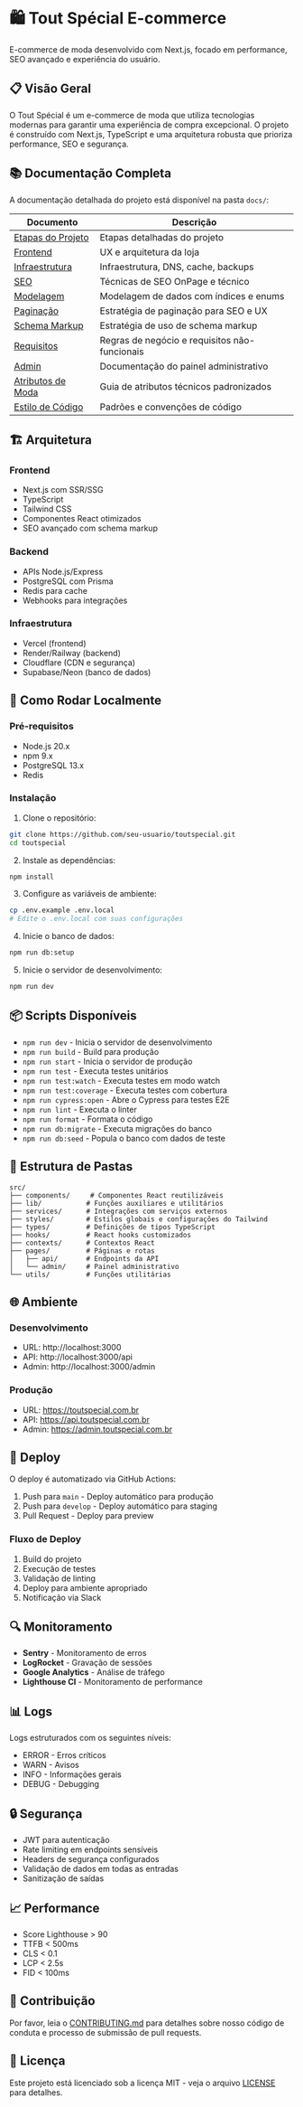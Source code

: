 # 🛍️ Tout Spécial E-commerce

E-commerce de moda desenvolvido com Next.js, focado em performance, SEO avançado e experiência do usuário.

## 📋 Visão Geral

O Tout Spécial é um e-commerce de moda que utiliza tecnologias modernas para garantir uma experiência de compra excepcional. O projeto é construído com Next.js, TypeScript e uma arquitetura robusta que prioriza performance, SEO e segurança.

## 📚 Documentação Completa

A documentação detalhada do projeto está disponível na pasta `docs/`:

| Documento | Descrição |
|-----------|-----------|
| [Etapas do Projeto](docs/etapas.md) | Etapas detalhadas do projeto |
| [Frontend](docs/frontend.md) | UX e arquitetura da loja |
| [Infraestrutura](docs/infra.md) | Infraestrutura, DNS, cache, backups |
| [SEO](docs/seo.md) | Técnicas de SEO OnPage e técnico |
| [Modelagem](docs/modelagem.md) | Modelagem de dados com índices e enums |
| [Paginação](docs/paginacao-estrategia.md) | Estratégia de paginação para SEO e UX |
| [Schema Markup](docs/schema-strategy.md) | Estratégia de uso de schema markup |
| [Requisitos](docs/requisitos.md) | Regras de negócio e requisitos não-funcionais |
| [Admin](docs/admin.md) | Documentação do painel administrativo |
| [Atributos de Moda](docs/fashion-attributes-guide.md) | Guia de atributos técnicos padronizados |
| [Estilo de Código](docs/code-style.md) | Padrões e convenções de código |

## 🏗️ Arquitetura

### Frontend

- Next.js com SSR/SSG
- TypeScript
- Tailwind CSS
- Componentes React otimizados
- SEO avançado com schema markup

### Backend

- APIs Node.js/Express
- PostgreSQL com Prisma
- Redis para cache
- Webhooks para integrações

### Infraestrutura

- Vercel (frontend)
- Render/Railway (backend)
- Cloudflare (CDN e segurança)
- Supabase/Neon (banco de dados)

## 🚀 Como Rodar Localmente

### Pré-requisitos

- Node.js 20.x
- npm 9.x
- PostgreSQL 13.x
- Redis

### Instalação

1. Clone o repositório:

```bash
git clone https://github.com/seu-usuario/toutspecial.git
cd toutspecial
```

2. Instale as dependências:

```bash
npm install
```

3. Configure as variáveis de ambiente:

```bash
cp .env.example .env.local
# Edite o .env.local com suas configurações
```

4. Inicie o banco de dados:

```bash
npm run db:setup
```

5. Inicie o servidor de desenvolvimento:

```bash
npm run dev
```

## 📦 Scripts Disponíveis

- `npm run dev` - Inicia o servidor de desenvolvimento
- `npm run build` - Build para produção
- `npm run start` - Inicia o servidor de produção
- `npm run test` - Executa testes unitários
- `npm run test:watch` - Executa testes em modo watch
- `npm run test:coverage` - Executa testes com cobertura
- `npm run cypress:open` - Abre o Cypress para testes E2E
- `npm run lint` - Executa o linter
- `npm run format` - Formata o código
- `npm run db:migrate` - Executa migrações do banco
- `npm run db:seed` - Popula o banco com dados de teste

## 📁 Estrutura de Pastas

```
src/
├── components/     # Componentes React reutilizáveis
├── lib/           # Funções auxiliares e utilitários
├── services/      # Integrações com serviços externos
├── styles/        # Estilos globais e configurações do Tailwind
├── types/         # Definições de tipos TypeScript
├── hooks/         # React hooks customizados
├── contexts/      # Contextos React
├── pages/         # Páginas e rotas
│   ├── api/       # Endpoints da API
│   └── admin/     # Painel administrativo
└── utils/         # Funções utilitárias
```

## 🌐 Ambiente

### Desenvolvimento

- URL: http://localhost:3000
- API: http://localhost:3000/api
- Admin: http://localhost:3000/admin

### Produção

- URL: https://toutspecial.com.br
- API: https://api.toutspecial.com.br
- Admin: https://admin.toutspecial.com.br

## 🚢 Deploy

O deploy é automatizado via GitHub Actions:

1. Push para `main` - Deploy automático para produção
2. Push para `develop` - Deploy automático para staging
3. Pull Request - Deploy para preview

### Fluxo de Deploy

1. Build do projeto
2. Execução de testes
3. Validação de linting
4. Deploy para ambiente apropriado
5. Notificação via Slack

## 🔍 Monitoramento

- **Sentry** - Monitoramento de erros
- **LogRocket** - Gravação de sessões
- **Google Analytics** - Análise de tráfego
- **Lighthouse CI** - Monitoramento de performance

## 📊 Logs

Logs estruturados com os seguintes níveis:

- ERROR - Erros críticos
- WARN - Avisos
- INFO - Informações gerais
- DEBUG - Debugging

## 🔒 Segurança

- JWT para autenticação
- Rate limiting em endpoints sensíveis
- Headers de segurança configurados
- Validação de dados em todas as entradas
- Sanitização de saídas

## 📈 Performance

- Score Lighthouse > 90
- TTFB < 500ms
- CLS < 0.1
- LCP < 2.5s
- FID < 100ms

## 🤝 Contribuição

Por favor, leia o [CONTRIBUTING.md](CONTRIBUTING.md) para detalhes sobre nosso código de conduta e processo de submissão de pull requests.

## 📝 Licença

Este projeto está licenciado sob a licença MIT - veja o arquivo [LICENSE](LICENSE) para detalhes.
